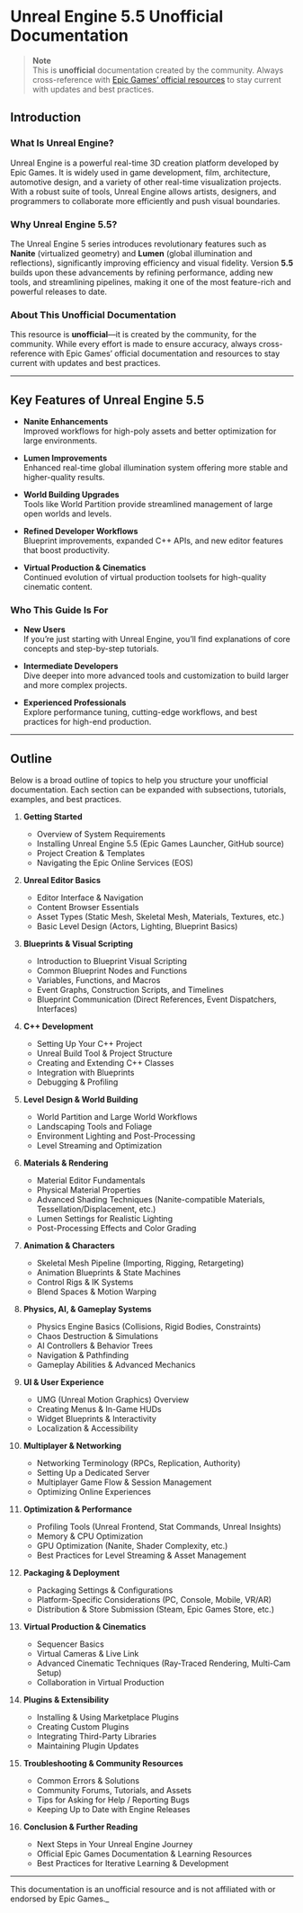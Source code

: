 # Unreal Engine 5.5 Unofficial Documentation

> **Note**  
> This is **unofficial** documentation created by the community. Always cross-reference with [Epic Games’ official resources](https://docs.unrealengine.com/) to stay current with updates and best practices.

## Introduction

### What Is Unreal Engine?

Unreal Engine is a powerful real-time 3D creation platform developed by Epic Games. It is widely used in game development, film, architecture, automotive design, and a variety of other real-time visualization projects. With a robust suite of tools, Unreal Engine allows artists, designers, and programmers to collaborate more efficiently and push visual boundaries.

### Why Unreal Engine 5.5?

The Unreal Engine 5 series introduces revolutionary features such as **Nanite** (virtualized geometry) and **Lumen** (global illumination and reflections), significantly improving efficiency and visual fidelity. Version **5.5** builds upon these advancements by refining performance, adding new tools, and streamlining pipelines, making it one of the most feature-rich and powerful releases to date.

### About This Unofficial Documentation

This resource is **unofficial**—it is created by the community, for the community. While every effort is made to ensure accuracy, always cross-reference with Epic Games’ official documentation and resources to stay current with updates and best practices.

---

## Key Features of Unreal Engine 5.5

- **Nanite Enhancements**  
  Improved workflows for high-poly assets and better optimization for large environments.

- **Lumen Improvements**  
  Enhanced real-time global illumination system offering more stable and higher-quality results.

- **World Building Upgrades**  
  Tools like World Partition provide streamlined management of large open worlds and levels.

- **Refined Developer Workflows**  
  Blueprint improvements, expanded C++ APIs, and new editor features that boost productivity.

- **Virtual Production & Cinematics**  
  Continued evolution of virtual production toolsets for high-quality cinematic content.

### Who This Guide Is For

- **New Users**  
  If you’re just starting with Unreal Engine, you’ll find explanations of core concepts and step-by-step tutorials.

- **Intermediate Developers**  
  Dive deeper into more advanced tools and customization to build larger and more complex projects.

- **Experienced Professionals**  
  Explore performance tuning, cutting-edge workflows, and best practices for high-end production.

---

## Outline

Below is a broad outline of topics to help you structure your unofficial documentation. Each section can be expanded with subsections, tutorials, examples, and best practices.

1. **Getting Started**
   - Overview of System Requirements  
   - Installing Unreal Engine 5.5 (Epic Games Launcher, GitHub source)  
   - Project Creation & Templates  
   - Navigating the Epic Online Services (EOS)

2. **Unreal Editor Basics**
   - Editor Interface & Navigation  
   - Content Browser Essentials  
   - Asset Types (Static Mesh, Skeletal Mesh, Materials, Textures, etc.)  
   - Basic Level Design (Actors, Lighting, Blueprint Basics)

3. **Blueprints & Visual Scripting**
   - Introduction to Blueprint Visual Scripting  
   - Common Blueprint Nodes and Functions  
   - Variables, Functions, and Macros  
   - Event Graphs, Construction Scripts, and Timelines  
   - Blueprint Communication (Direct References, Event Dispatchers, Interfaces)

4. **C++ Development**
   - Setting Up Your C++ Project  
   - Unreal Build Tool & Project Structure  
   - Creating and Extending C++ Classes  
   - Integration with Blueprints  
   - Debugging & Profiling

5. **Level Design & World Building**
   - World Partition and Large World Workflows  
   - Landscaping Tools and Foliage  
   - Environment Lighting and Post-Processing  
   - Level Streaming and Optimization

6. **Materials & Rendering**
   - Material Editor Fundamentals  
   - Physical Material Properties  
   - Advanced Shading Techniques (Nanite-compatible Materials, Tessellation/Displacement, etc.)  
   - Lumen Settings for Realistic Lighting  
   - Post-Processing Effects and Color Grading

7. **Animation & Characters**
   - Skeletal Mesh Pipeline (Importing, Rigging, Retargeting)  
   - Animation Blueprints & State Machines  
   - Control Rigs & IK Systems  
   - Blend Spaces & Motion Warping

8. **Physics, AI, & Gameplay Systems**
   - Physics Engine Basics (Collisions, Rigid Bodies, Constraints)  
   - Chaos Destruction & Simulations  
   - AI Controllers & Behavior Trees  
   - Navigation & Pathfinding  
   - Gameplay Abilities & Advanced Mechanics

9. **UI & User Experience**
   - UMG (Unreal Motion Graphics) Overview  
   - Creating Menus & In-Game HUDs  
   - Widget Blueprints & Interactivity  
   - Localization & Accessibility

10. **Multiplayer & Networking**
    - Networking Terminology (RPCs, Replication, Authority)  
    - Setting Up a Dedicated Server  
    - Multiplayer Game Flow & Session Management  
    - Optimizing Online Experiences

11. **Optimization & Performance**
    - Profiling Tools (Unreal Frontend, Stat Commands, Unreal Insights)  
    - Memory & CPU Optimization  
    - GPU Optimization (Nanite, Shader Complexity, etc.)  
    - Best Practices for Level Streaming & Asset Management

12. **Packaging & Deployment**
    - Packaging Settings & Configurations  
    - Platform-Specific Considerations (PC, Console, Mobile, VR/AR)  
    - Distribution & Store Submission (Steam, Epic Games Store, etc.)

13. **Virtual Production & Cinematics**
    - Sequencer Basics  
    - Virtual Cameras & Live Link  
    - Advanced Cinematic Techniques (Ray-Traced Rendering, Multi-Cam Setup)  
    - Collaboration in Virtual Production

14. **Plugins & Extensibility**
    - Installing & Using Marketplace Plugins  
    - Creating Custom Plugins  
    - Integrating Third-Party Libraries  
    - Maintaining Plugin Updates

15. **Troubleshooting & Community Resources**
    - Common Errors & Solutions  
    - Community Forums, Tutorials, and Assets  
    - Tips for Asking for Help / Reporting Bugs  
    - Keeping Up to Date with Engine Releases

16. **Conclusion & Further Reading**
    - Next Steps in Your Unreal Engine Journey  
    - Official Epic Games Documentation & Learning Resources  
    - Best Practices for Iterative Learning & Development

---

This documentation is an unofficial resource and is not affiliated with or endorsed by Epic Games._
